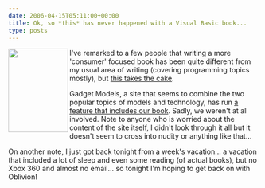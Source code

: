 ```yaml
---
date: 2006-04-15T05:11:00+00:00
title: Ok, so *this* has never happened with a Visual Basic book...
type: posts
---
```

[ <img src="http://gadgetmodels.i4u.com/gallery/April_2006/xbox_360_model_1.jpg" height="168" width="120" align="left" /> ](https://gadgetmodels.i4u.com/gadget_photo_model_April_20060.html)I've remarked to a few people that writing a more 'consumer' focused book has been quite different from my usual area of writing (covering programming topics mostly), but [this takes the cake](https://spaces.msn.com/brianjo/blog/cns!57C723EC58B8F3A3!964.entry?_c11_blogpart_blogpart=blogview&#038;_c=blogpart#permalink).

Gadget Models, a site that seems to combine the two popular topics of models and technology, has run [a feature that includes our book](https://gadgetmodels.i4u.com/gadget_photo_model_April_20060.html). Sadly, we weren't at all involved. Note to anyone who is worried about the content of the site itself, I didn't look through it all but it doesn't seem to cross into nudity or anything like that...

On another note, I just got back tonight from a week's vacation... a vacation that included a lot of sleep and even some reading (of actual books), but no Xbox 360 and almost no email... so tonight I'm hoping to get back on with Oblivion!
